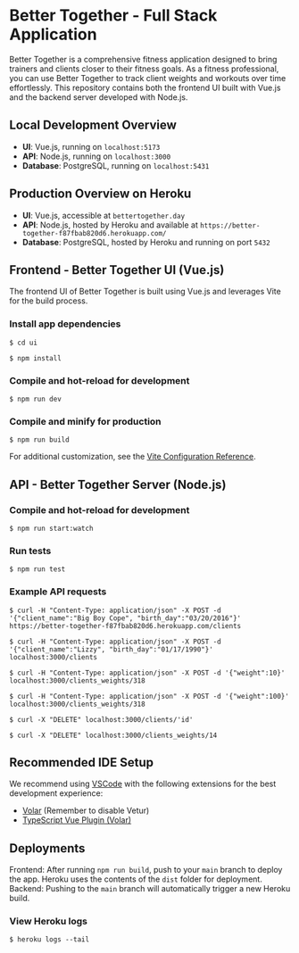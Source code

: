 # Better Together - Full Stack Application

Better Together is a comprehensive fitness application designed to bring trainers and clients closer to their fitness goals. As a fitness professional, you can use Better Together to track client weights and workouts over time effortlessly. This repository contains both the frontend UI built with Vue.js and the backend server developed with Node.js.

## Local Development Overview 

- **UI**: Vue.js, running on `localhost:5173`
- **API**: Node.js, running on `localhost:3000`
- **Database**: PostgreSQL, running on `localhost:5431`

## Production Overview on Heroku

- **UI**: Vue.js, accessible at `bettertogether.day`
- **API**: Node.js, hosted by Heroku and available at `https://better-together-f87fbab820d6.herokuapp.com/`
- **Database**: PostgreSQL, hosted by Heroku and running on port `5432`

## Frontend - Better Together UI (Vue.js)

The frontend UI of Better Together is built using Vue.js and leverages Vite for the build process.

### Install app dependencies

```
$ cd ui
```

```
$ npm install
```

### Compile and hot-reload for development

```
$ npm run dev
```

### Compile and minify for production

```
$ npm run build
```

For additional customization, see the [Vite Configuration Reference](https://vitejs.dev/config/).

## API - Better Together Server (Node.js)

### Compile and hot-reload for development

```
$ npm run start:watch
```

### Run tests

```
$ npm run test
```

### Example API requests

```
$ curl -H "Content-Type: application/json" -X POST -d '{"client_name":"Big Boy Cope", "birth_day":"03/20/2016"}' https://better-together-f87fbab820d6.herokuapp.com/clients

$ curl -H "Content-Type: application/json" -X POST -d '{"client_name":"Lizzy", "birth_day":"01/17/1990"}' localhost:3000/clients

$ curl -H "Content-Type: application/json" -X POST -d '{"weight":10}' localhost:3000/clients_weights/318

$ curl -H "Content-Type: application/json" -X POST -d '{"weight":100}' localhost:3000/clients_weights/318

$ curl -X "DELETE" localhost:3000/clients/'id'

$ curl -X "DELETE" localhost:3000/clients_weights/14
```

## Recommended IDE Setup

We recommend using [VSCode](https://code.visualstudio.com/) with the following extensions for the best development experience:

- [Volar](https://marketplace.visualstudio.com/items?itemName=johnsoncodehk.volar) (Remember to disable Vetur)
- [TypeScript Vue Plugin (Volar)](https://marketplace.visualstudio.com/items?itemName=Vue.vscode-typescript-vue-plugin)

## Deployments

Frontend: After running `npm run build`, push to your `main` branch to deploy the app. Heroku uses the contents of the `dist` folder for deployment.
Backend: Pushing to the `main` branch will automatically trigger a new Heroku build. 

### View Heroku logs

```
$ heroku logs --tail
```
